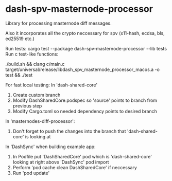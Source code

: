 # dash-spv-masternode-processor

Library for processing masternode diff messages.

Also it incorporates all the crypto neccessary for spv (x11-hash, ecdsa, bls, ed25519 etc.)


Run tests: 
cargo test --package dash-spv-masternode-processor --lib tests
Run c test-like functions:

./build.sh && clang c/main.c target/universal/release/libdash_spv_masternode_processor_macos.a -o test && ./test

For fast local testing:
In 'dash-shared-core'
1) Create custom branch
2) Modify DashSharedCore.podspec so 'source' points to branch from previous step
3) Modify Cargo.toml so needed dependency points to desired branch

In 'masternodes-diff-processor':
1) Don't forget to push the changes into the branch that 'dash-shared-core' is looking at

In 'DashSync' when building example app:
1) In Podfile put 'DashSharedCore' pod which is 'dash-shared-core' looking at right above 'DashSync' pod import
2) Perform 'pod cache clean DashSharedCore' if neccessary 
3) Run 'pod update'


